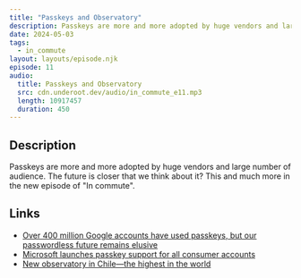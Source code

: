 ```yaml
---
title: "Passkeys and Observatory"
description: Passkeys are more and more adopted by huge vendors and large number of audience. The future is closer that we think about it? This and much more in the new episode of "In commute".
date: 2024-05-03
tags:
  - in_commute
layout: layouts/episode.njk
episode: 11
audio:
  title: Passkeys and Observatory
  src: cdn.underoot.dev/audio/in_commute_e11.mp3
  length: 10917457
  duration: 450
---
```

## Description
Passkeys are more and more adopted by huge vendors and large number of audience. The future is closer that we think about it? This and much more in the new episode of "In commute".

## Links
- <a href="https://www.theverge.com/2024/5/2/24147030/google-passkey-passwordless-authentication-400-million-accounts" target="_blank">Over 400 million Google accounts have used passkeys, but our passwordless future remains elusive</a>
- <a href="https://www.theverge.com/2024/5/2/24147124/microsoft-passkeys-support-consumer-msa" target="_blank">Microsoft launches passkey support for all consumer accounts</a>
- <a href="https://phys.org/news/2024-04-observatory-chile-highest-world-aims.html" target="_blank">New observatory in Chile—the highest in the world</a>
